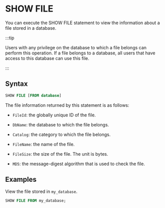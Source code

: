 ---
---

# SHOW FILE

You can execute the SHOW FILE statement to view the information about a file stored in a database.

:::tip

Users with any privilege on the database to which a file belongs can perform this operation. If a file belongs to a database, all users that have access to this database can use this file.

:::

## Syntax

```SQL
SHOW FILE [FROM database]
```

The file information returned by this statement is as follows:

- `FileId`: the globally unique ID of the file.

- `DbName`: the database to which the file belongs.

- `Catalog`: the category to which the file belongs.

- `FileName`: the name of the file.

- `FileSize`: the size of the file. The unit is bytes.

- `MD5`: the message-digest algorithm that is used to check the file.

## Examples

View the file stored in `my_database`.

```SQL
SHOW FILE FROM my_database;
```
